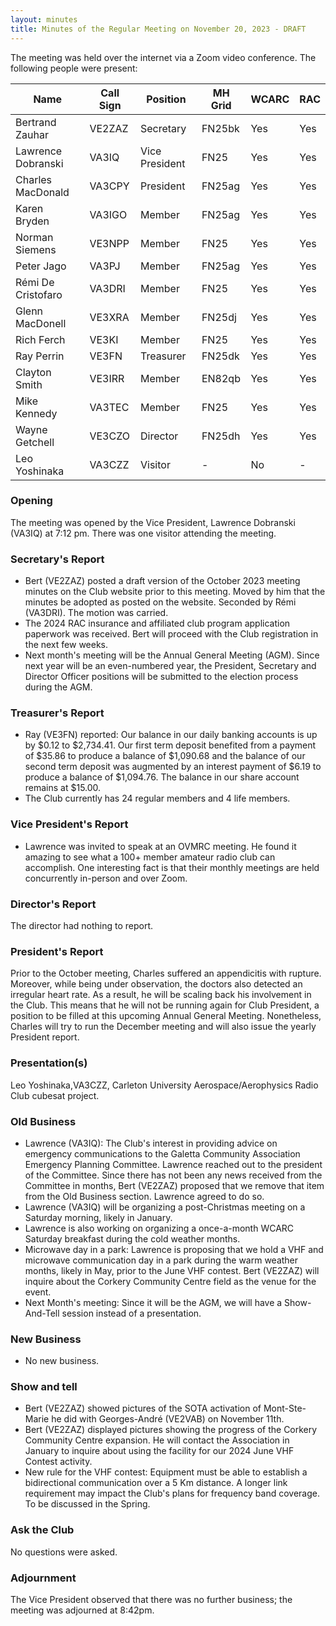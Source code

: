```yaml
---
layout: minutes
title: Minutes of the Regular Meeting on November 20, 2023 - DRAFT
---
```

The meeting was held over the internet via a Zoom video conference.
The following people were present:

| Name                   | Call Sign  | Position         | MH Grid | WCARC | RAC |
|------------------------|------------|------------------|---------|-------|-----|
| Bertrand Zauhar        | VE2ZAZ     | Secretary        | FN25bk  | Yes   | Yes |
| Lawrence Dobranski     | VA3IQ      | Vice President   | FN25    | Yes   | Yes |
| Charles MacDonald      | VA3CPY     | President        | FN25ag  | Yes   | Yes |
| Karen Bryden           | VA3IGO     | Member           | FN25ag  | Yes   | Yes |
| Norman Siemens         | VE3NPP     | Member           | FN25    | Yes   | Yes |
| Peter Jago             | VA3PJ      | Member           | FN25ag  | Yes   | Yes |
| Rémi De Cristofaro     | VA3DRI     | Member           | FN25    | Yes   | Yes |
| Glenn MacDonell        | VE3XRA     | Member           | FN25dj  | Yes   | Yes |
| Rich Ferch             | VE3KI      | Member           | FN25    | Yes   | Yes |
| Ray Perrin             | VE3FN      | Treasurer        | FN25dk  | Yes   | Yes |
| Clayton Smith          | VE3IRR     | Member           | EN82qb  | Yes   | Yes |
| Mike Kennedy           | VA3TEC     | Member           | FN25    | Yes   | Yes |
| Wayne Getchell         | VE3CZO     | Director         | FN25dh  | Yes   | Yes |
| Leo Yoshinaka          | VA3CZZ     | Visitor          |   -     | No    |  -  |


### Opening
The meeting was opened by the Vice President, Lawrence Dobranski (VA3IQ) at 7:12 pm.
There was one visitor attending the meeting.

### Secretary's Report
- Bert (VE2ZAZ) posted a draft version of the October 2023 meeting minutes on the Club website prior to this meeting. Moved by him that the minutes be adopted as posted on the website. Seconded by Rémi (VA3DRI). The motion was carried. 
- The 2024 RAC insurance and affiliated club program application paperwork was received. Bert will proceed with the Club registration in the next few weeks.
- Next month's meeting will be the Annual General Meeting (AGM). Since next year will be an even-numbered year, the President, Secretary and Director Officer positions will be submitted to the election process during the AGM.

### Treasurer's Report
- Ray (VE3FN) reported: Our balance in our daily banking accounts is up by $0.12 to $2,734.41.  Our first term deposit benefited from a payment of $35.86 to produce a balance of $1,090.68 and the balance of our second term deposit was augmented by an interest payment of $6.19 to produce a balance of $1,094.76.  The balance in our share account remains at $15.00.
- The Club currently has 24 regular members and 4 life members.

### Vice President's Report
- Lawrence was invited to speak at an OVMRC meeting. He found it amazing to see what a 100+ member amateur radio club can accomplish. One interesting fact is that their monthly meetings are held concurrently in-person and over Zoom.
    
### Director's Report
The director had nothing to report.

### President's Report
Prior to the October meeting, Charles suffered an appendicitis with rupture. Moreover, while being under observation, the doctors also detected an irregular heart rate. As a result, he will be scaling back his involvement in the Club. This means that he will not be running again for Club President, a position to be filled at this upcoming Annual General Meeting. Nonetheless, Charles will try to run the December meeting and will also issue the yearly President report.

### Presentation(s) 
Leo Yoshinaka,VA3CZZ, Carleton University Aerospace/Aerophysics Radio Club cubesat project. 

### Old Business
- Lawrence (VA3IQ): The Club's interest in providing advice on emergency communications to the Galetta Community Association Emergency Planning Committee. Lawrence reached out to the president of the Committee. Since there has not been any news received from the Committee in months, Bert (VE2ZAZ) proposed that we remove that item from the Old Business section. Lawrence agreed to do so.
- Lawrence (VA3IQ) will be organizing a post-Christmas meeting on a Saturday morning, likely in January. 
- Lawrence is also working on organizing a once-a-month WCARC Saturday breakfast during the cold weather months. 
- Microwave day in a park: Lawrence is proposing that we hold a VHF and microwave communication day in a park during the warm weather months, likely in May, prior to the June VHF contest. Bert (VE2ZAZ) will inquire about the Corkery Community Centre field as the venue for the event. 
- Next Month's meeting: Since it will be the AGM, we will have a Show-And-Tell session instead of a presentation.

### New Business
- No new business.

### Show and tell 
- Bert (VE2ZAZ) showed pictures of the SOTA activation of Mont-Ste-Marie he did with Georges-André (VE2VAB) on November 11th.
- Bert (VE2ZAZ) displayed pictures showing the progress of the Corkery Community Centre expansion. He will contact the Association in January to inquire about using the facility for our 2024 June VHF Contest activity.
- New rule for the VHF contest: Equipment must be able to establish a bidirectional communication over a 5 Km distance. A longer link requirement may impact the Club's plans for frequency band coverage. To be discussed in the Spring.


### Ask the Club
No questions were asked.

### Adjournment
The Vice President observed that there was no further business; the meeting was adjourned at 8:42pm.

